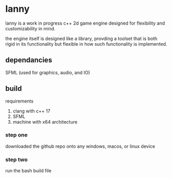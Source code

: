 # lanny
lanny is a work in progress c++ 2d game engine designed for flexibility and customizability in mind.

the engine itself is designed like a library, provding a toolset that is both rigid in its functionality but flexible in how such functionality is implemented.

## dependancies
SFML (used for graphics, audio, and IO)

## build
requirements
1. clang with c++ 17
2. SFML 
3. machine with x64 architecture

### step one
downloaded the github repo onto any windows, macos, or linux device

### step two
run the bash build file
